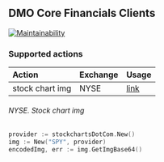 ## DMO Core Financials Clients

[![Maintainability](https://api.codeclimate.com/v1/badges/5c9a9a905fae29c790b5/maintainability)](https://codeclimate.com/github/ipoval/dmo_corefin/maintainability)

### Supported actions

Action | Exchange | Usage
:------|:------------|:-----------
stock chart img | NYSE | [link](https://github.com/ipoval/dmo_corefin/tree/master#nyse-stock-chart-img)

###### NYSE. Stock chart img 
```go
provider := stockchartsDotCom.New()
img := New("SPY", provider)
encodedImg, err := img.GetImgBase64()
```
